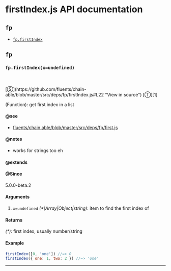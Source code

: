 # firstIndex.js API documentation

<!-- div class="toc-container" -->

<!-- div -->

## `fp`
* <a href="#fp-prototype-firstIndex"  data-meta="firstIndex x undefined"  data-call="firstIndex x undefined"  data-category="Methods"  data-description="Function get first index in a list"  data-name="firstIndex"  data-member="fp"  data-see="href https github com fluents chain able blob master src deps fp first js label fluents chain able blob master src deps fp first js"  data-notes="works for strings too eh"  data-all="meta firstIndex x undefined call firstIndex x undefined category Methods description Function get first index in a list name firstIndex member fp see href https github com fluents chain able blob master src deps fp first js label fluents chain able blob master src deps fp first js notes works for strings too eh n todos klassProps" >`fp.firstIndex`</a>

<!-- /div -->

<!-- /div -->

<!-- div class="doc-container" -->

<!-- div -->

## `fp`

<!-- div -->

<h3 id="fp-prototype-firstIndex" data-member="fp" data-category="Methods" data-name="firstIndex"><code>fp.firstIndex(x=undefined)</code></h3>
<br>
<br>
[&#x24C8;](https://github.com/fluents/chain-able/blob/master/src/deps/fp/firstIndex.js#L22 "View in source") [&#x24C9;][1]

(Function): get first index in a list


#### @see 

* <a href="https://github.com/fluents/chain-able/blob/master/src/deps/fp/first.js" >fluents/chain able/blob/master/src/deps/fp/first.js</a>

#### @notes 

* works for strings too eh
 

#### @extends




#### @Since
5.0.0-beta.2

#### Arguments
1. `x=undefined` *(&#42;|Array|Object|string)*: item to find the first index of

#### Returns
*(&#42;)*: first index, usually number/string

#### Example
```js
firstIndex([0, 'one']) //=> 0
firstIndex({ one: 1, two: 2 }) //=> 'one'

```
---

<!-- /div -->

<!-- /div -->

<!-- /div -->

 [1]: #fp "Jump back to the TOC."
